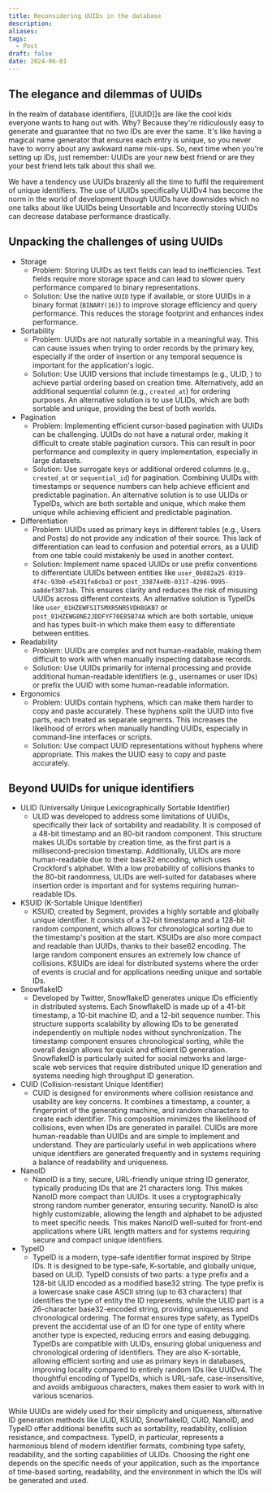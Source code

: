 ```yaml
---
title: Reconsidering UUIDs in the database
description: 
aliases: 
tags:
  - Post
draft: false
date: 2024-06-01
---
```

## The elegance and dilemmas of UUIDs
In the realm of database identifiers, [[UUID]]s are like the cool kids everyone wants to hang out with. Why? Because they're ridiculously easy to generate and guarantee that no two IDs are ever the same. It's like having a magical name generator that ensures each entry is unique, so you never have to worry about any awkward name mix-ups. So, next time when you're setting up IDs, just remember: UUIDs are your new best friend or are they your best friend lets talk about this shall we.

We have a tendency use UUIDs brazenly all the time to fulfil the requirement of unique identifiers. The use of UUIDs specifically UUIDv4 has become the norm in the world of development though UUIDs have downsides which no one talks about like UUIDs being Unsortable and Incorrectly storing UUIDs can decrease database performance drastically.

## Unpacking the challenges of using UUIDs
- Storage
	- Problem: Storing UUIDs as text fields can lead to inefficiencies. Text fields require more storage space and can lead to slower query performance compared to binary representations. 
	- Solution: Use the native `UUID` type if available, or store UUIDs in a binary format (`BINARY(16)`) to improve storage efficiency and query performance. This reduces the storage footprint and enhances index performance.
- Sortability
	- Problem: UUIDs are not naturally sortable in a meaningful way. This can cause issues when trying to order records by the primary key, especially if the order of insertion or any temporal sequence is important for the application's logic.
	- Solution: Use UUID versions that include timestamps (e.g., ULID, ) to achieve partial ordering based on creation time. Alternatively, add an additional sequential column (e.g., `created_at`) for ordering purposes. An alternative solution is to use ULIDs, which are both sortable and unique, providing the best of both worlds.
- Pagination
	- Problem: Implementing efficient cursor-based pagination with UUIDs can be challenging. UUIDs do not have a natural order, making it difficult to create stable pagination cursors. This can result in poor performance and complexity in query implementation, especially in large datasets.
	- Solution: Use surrogate keys or additional ordered columns (e.g., `created_at` or `sequential_id`) for pagination. Combining UUIDs with timestamps or sequence numbers can help achieve efficient and predictable pagination. An alternative solution is to use ULIDs or TypeIDs, which are both sortable and unique, which make them unique while achieving efficient and predictable pagination.
- Differentiation
	- Problem: UUIDs used as primary keys in different tables (e.g., Users and Posts) do not provide any indication of their source. This lack of differentiation can lead to confusion and potential errors, as a UUID from one table could mistakenly be used in another context.
	- Solution: Implement name spaced UUIDs or use prefix conventions to differentiate UUIDs between entities like `user_0b882a25-0319-4f4c-93b0-e5431fe8cba3` or `post_33874e0b-0317-4296-9995-aa8def3873ab`. This ensures clarity and reduces the risk of misusing UUIDs across different contexts. An alternative solution is TypeIDs like `user_01HZEWFS1TSMXR5NR5VDH8GKB7` or `post_01HZEWG8NE2JDDFYF70E85B74A` which are both sortable, unique and has types built-in which make them easy to differentiate between entities.
- Readability
	- Problem: UUIDs are complex and not human-readable, making them difficult to work with when manually inspecting database records.
	- Solution: Use UUIDs primarily for internal processing and provide additional human-readable identifiers (e.g., usernames or user IDs) or prefix the UUID with some human-readable information.
- Ergonomics
	- Problem: UUIDs contain hyphens, which can make them harder to copy and paste accurately. These hyphens split the UUID into five parts, each treated as separate segments. This increases the likelihood of errors when manually handling UUIDs, especially in command-line interfaces or scripts.
	- Solution: Use compact UUID representations without hyphens where appropriate. This makes the UUID easy to copy and paste accurately.

## Beyond UUIDs for unique identifiers
- ULID (Universally Unique Lexicographically Sortable Identifier)
	- ULID was developed to address some limitations of UUIDs, specifically their lack of sortability and readability. It is composed of a 48-bit timestamp and an 80-bit random component. This structure makes ULIDs sortable by creation time, as the first part is a millisecond-precision timestamp. Additionally, ULIDs are more human-readable due to their base32 encoding, which uses Crockford's alphabet. With a low probability of collisions thanks to the 80-bit randomness, ULIDs are well-suited for databases where insertion order is important and for systems requiring human-readable IDs.
- KSUID (K-Sortable Unique Identifier)
	- KSUID, created by Segment, provides a highly sortable and globally unique identifier. It consists of a 32-bit timestamp and a 128-bit random component, which allows for chronological sorting due to the timestamp's position at the start. KSUIDs are also more compact and readable than UUIDs, thanks to their base62 encoding. The large random component ensures an extremely low chance of collisions. KSUIDs are ideal for distributed systems where the order of events is crucial and for applications needing unique and sortable IDs.
- SnowflakeID
	- Developed by Twitter, SnowflakeID generates unique IDs efficiently in distributed systems. Each SnowflakeID is made up of a 41-bit timestamp, a 10-bit machine ID, and a 12-bit sequence number. This structure supports scalability by allowing IDs to be generated independently on multiple nodes without synchronization. The timestamp component ensures chronological sorting, while the overall design allows for quick and efficient ID generation. SnowflakeID is particularly suited for social networks and large-scale web services that require distributed unique ID generation and systems needing high throughput ID generation.
- CUID (Collision-resistant Unique Identifier)
	- CUID is designed for environments where collision resistance and usability are key concerns. It combines a timestamp, a counter, a fingerprint of the generating machine, and random characters to create each identifier. This composition minimizes the likelihood of collisions, even when IDs are generated in parallel. CUIDs are more human-readable than UUIDs and are simple to implement and understand. They are particularly useful in web applications where unique identifiers are generated frequently and in systems requiring a balance of readability and uniqueness.
- NanoID
	- NanoID is a tiny, secure, URL-friendly unique string ID generator, typically producing IDs that are 21 characters long. This makes NanoID more compact than UUIDs. It uses a cryptographically strong random number generator, ensuring security. NanoID is also highly customizable, allowing the length and alphabet to be adjusted to meet specific needs. This makes NanoID well-suited for front-end applications where URL length matters and for systems requiring secure and compact unique identifiers.
- TypeID
	- TypeID is a modern, type-safe identifier format inspired by Stripe IDs. It is designed to be type-safe, K-sortable, and globally unique, based on ULID. TypeID consists of two parts: a type prefix and a 128-bit ULID encoded as a modified base32 string. The type prefix is a lowercase snake case ASCII string (up to 63 characters) that identifies the type of entity the ID represents, while the ULID part is a 26-character base32-encoded string, providing uniqueness and chronological ordering. The format ensures type safety, as TypeIDs prevent the accidental use of an ID for one type of entity where another type is expected, reducing errors and easing debugging. TypeIDs are compatible with ULIDs, ensuring global uniqueness and chronological ordering of identifiers. They are also K-sortable, allowing efficient sorting and use as primary keys in databases, improving locality compared to entirely random IDs like UUIDv4. The thoughtful encoding of TypeIDs, which is URL-safe, case-insensitive, and avoids ambiguous characters, makes them easier to work with in various scenarios.

While UUIDs are widely used for their simplicity and uniqueness, alternative ID generation methods like ULID, KSUID, SnowflakeID, CUID, NanoID, and TypeID offer additional benefits such as sortability, readability, collision resistance, and compactness. TypeID, in particular, represents a harmonious blend of modern identifier formats, combining type safety, readability, and the sorting capabilities of ULIDs. Choosing the right one depends on the specific needs of your application, such as the importance of time-based sorting, readability, and the environment in which the IDs will be generated and used.



